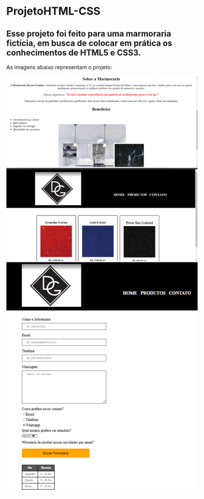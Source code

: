 # ProjetoHTML-CSS
## Esse projeto foi feito para uma marmoraria fictícia, em busca de colocar em prática os conhecimentos de HTML5 e CSS3.
As imagens abaixo representam o projeto: 

![Pagina principal](https://github.com/MarcelloWinter/ProjetoHTML-CSS/blob/main/projetoMarmorariaPagPrincipal.png)
![Página de produtos](https://github.com/MarcelloWinter/ProjetoHTML-CSS/blob/main/projetoMarmorariaProdutos.png)
![Página de contato](https://github.com/MarcelloWinter/ProjetoHTML-CSS/blob/main/projetoMarmorariaFormulario.png)
